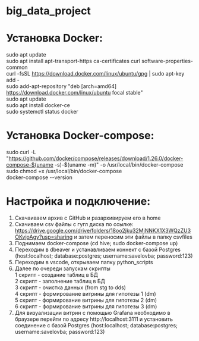 # big_data_project
# Установка Docker:
sudo apt update  
sudo apt install apt-transport-https ca-certificates curl software-properties-common  
curl -fsSL https://download.docker.com/linux/ubuntu/gpg | sudo apt-key add -  
sudo add-apt-repository "deb [arch=amd64] https://download.docker.com/linux/ubuntu focal stable"  
sudo apt update  
sudo apt install docker-ce  
sudo systemctl status docker  

# Установка Docker-compose:
sudo curl -L "https://github.com/docker/compose/releases/download/1.26.0/docker-compose-$(uname -s)-$(uname -m)" -o /usr/local/bin/docker-compose  
sudo chmod +x /usr/local/bin/docker-compose  
docker-compose --version  

# Настройка и подключение:
1. Скачаиваем архив с GitHub и разархивируем его в home 
2. Скачиваем csv файлы с гугл диска по ссылке: https://drive.google.com/drive/folders/18oo2jku32MjNNKX1X3WQzZU3OKvjoAgy?usp=sharing и затем переносим эти файлы в папку csvfiles  
3. Поднимаем docker-compose (cd hive; sudo docker-compose up)  
4. Переходим в dbeaver и устанавливаем коннект с базой Postgres (host:localhost; database:postgres; username:savelovba; password:123)  
5. Переходим в vscode, открываем папку python_scripts
6. Далее по очереди запускам скрипты  
1 скрипт - создание таблиц в БД  
2 скрипт - заполнение таблиц в БД  
3 скрипт - очистка данных (from stg to dds)  
4 скрипт - формирование витрины для гипотезы 1 (dm)   
5 скрипт - формирование витрины для гипотезы 2 (dm)  
6 скрипт - формирование витрины для гипотезы 3 (dm)  
7. Для визуализации витрин с помощью Grafana необходимо в браузере перейти по адресу http://localhost:3111 и установить соединение с базой Postgres (host:localhost; database:postgres; username:savelovba; password:123)  
